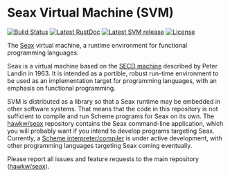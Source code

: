 Seax Virtual Machine (SVM)
==========================

[![Build Status](https://img.shields.io/travis/hawkw/seax_svm/master.svg?style=flat-square)](https://travis-ci.org/hawkw/seax_svm)
[![Latest RustDoc](https://img.shields.io/badge/rustdoc-latest-green.svg?style=flat-square)](http://hawkweisman.me/seax/api/seax_svm/)
[![Latest SVM release](https://img.shields.io/crates/v/seax_svm.svg?style=flat-square)](https://crates.io/crates/seax_svm)
[![License](https://img.shields.io/badge/license-MIT-blue.svg?style=flat-square)](https://github.com/hawkw/seax/LICENSE)

The [Seax](http://hawkweisman.me/seax/) virtual machine, a runtime environment for functional programming languages.

Seax is a virtual machine based on the [SECD machine](http://en.wikipedia.org/wiki/SECD_machine) described by Peter Landin in 1963. It is intended as a portible, robust run-time environment to be used as an implementation target for programming languages, with an emphasis on functional programming.

SVM is distributed as a library so that a Seax runtime may be embedded in other software systems. That means that the code in this repository is not sufficient to compile and run Scheme programs for Seax on its own. The [hawkw/seax](https://github.com/hawkw/seax) repository contains the Seax command-line application, which you will probably want if you intend to develop programs targeting Seax. Currently, a [Scheme interpreter/compiler]((https://github.com/hawkw/seax_scheme)) is under active development, with other programming languages targeting Seax coming eventually.

Please report all issues and feature requests to the main repository ([hawkw/seax](https://github.com/hawkw/seax)).

